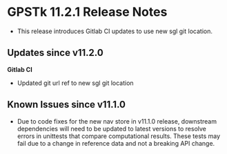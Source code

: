 GPSTk 11.2.1 Release Notes
========================

 * This release introduces Gitlab CI updates to use new sgl git location.

Updates since v11.2.0
---------------------

**Gitlab CI**
  * Updated git url ref to new sgl git location

Known Issues since v11.1.0
-------------------------
 * Due to code fixes for the new nav store in v11.1.0 release, downstream dependencies
 will need to be updated to latest versions to resolve errors in unittests that compare computational results. 
 These tests may fail due to a change in reference data and not a breaking API change.